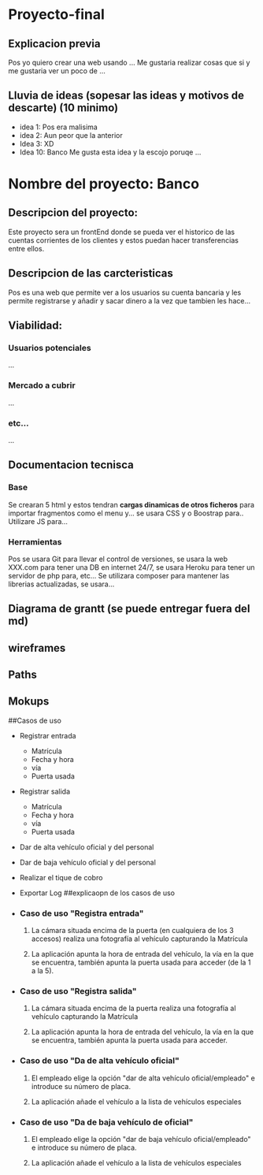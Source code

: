 # Proyecto-final

## Explicacion previa

Pos yo quiero crear una web usando ... Me gustaria realizar cosas que si y me gustaria ver un poco de ...

## Lluvia de ideas (sopesar las ideas y motivos de descarte) (10 minimo)

- idea 1:
  Pos era malisima
- idea 2:
  Aun peor que la anterior
- Idea 3:
  XD
- Idea 10: Banco
  Me gusta esta idea y la escojo poruqe ...

# Nombre del proyecto: **Banco**

## Descripcion del proyecto:

Este proyecto sera un frontEnd donde se pueda ver el historico de las cuentas corrientes de los clientes y estos puedan hacer transferencias entre ellos.

## Descripcion de las carcteristicas

Pos es una web que permite ver a los usuarios su cuenta bancaria y les permite registrarse y añadir y sacar dinero a la vez que tambien les hace...

## Viabilidad:

### Usuarios potenciales

...

### Mercado a cubrir

...

### etc...

...

## Documentacion tecnisca

### Base

Se crearan 5 html y estos tendran **cargas dinamicas de otros ficheros** para importar fragmentos como el menu y...
se usara CSS y o Boostrap para..
Utilizare JS para...

### Herramientas

Pos se usara Git para llevar el control de versiones, se usara la web XXX.com para tener una DB en internet 24/7, se usara Heroku para tener un servidor de php para, etc...
Se utilizara composer para mantener las librerias actualizadas, se usara...

## Diagrama de grantt (se puede entregar fuera del md)

## wireframes

[]()

## Paths

## Mokups

##Casos de uso

- Registrar entrada
  - Matrícula
  - Fecha y hora
  - vía
  - Puerta usada
- Registrar salida
  - Matrícula
  - Fecha y hora
  - vía
  - Puerta usada
- Dar de alta vehículo oficial y del personal
- Dar de baja vehículo oficial y del personal
- Realizar el tique de cobro
- Exportar Log
  ##explicaopn de los casos de uso
- ### Caso de uso "Registra entrada"

  1. La cámara situada encima de la puerta (en cualquiera de los 3 accesos) realiza una fotografía al vehículo capturando la Matrícula

  2. La aplicación apunta la hora de entrada del vehículo, la vía en la que se encuentra, también apunta la puerta usada para acceder (de la 1 a la 5).

- ### Caso de uso "Registra salida"

  1. La cámara situada encima de la puerta realiza una fotografía al vehículo capturando la Matrícula

  2. La aplicación apunta la hora de entrada del vehículo, la vía en la que se encuentra, también apunta la puerta usada para acceder.

- ### Caso de uso "Da de alta vehículo oficial"

  1. El empleado elige la opción "dar de alta vehículo oficial/empleado" e introduce su número de placa.

  2. La aplicación añade el vehículo a la lista de vehículos especiales

- ### Caso de uso "Da de baja vehículo de oficial"

  1. El empleado elige la opción "dar de baja vehículo oficial/empleado" e introduce su número de placa.

  2. La aplicación añade el vehículo a la lista de vehículos especiales
